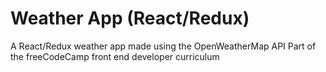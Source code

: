 # Weather App (React/Redux)
A React/Redux weather app made using the OpenWeatherMap API
Part of the freeCodeCamp front end developer curriculum
